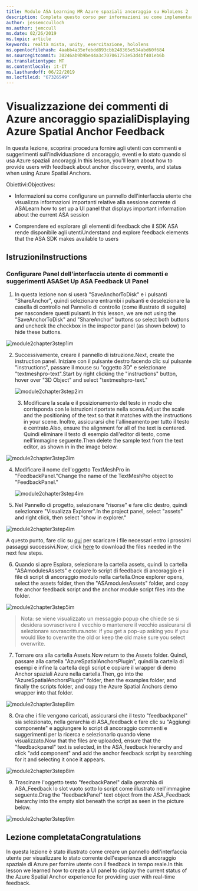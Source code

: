 ```yaml
---
title: Modulo ASA Learning MR Azure spaziali ancoraggio su HoloLens 2
description: Completa questo corso per informazioni su come implementare il riconoscimento volto di Azure in un'applicazione di realtà mista.
author: jessemcculloch
ms.author: jemccull
ms.date: 02/26/2019
ms.topic: article
keywords: realtà mista, unity, esercitazione, hololens
ms.openlocfilehash: 4aabb4a35efebdd893cbb248365e534abd60f684
ms.sourcegitcommit: 30246ab9b9be44a3c707061753e53d4bf401eb6b
ms.translationtype: MT
ms.contentlocale: it-IT
ms.lasthandoff: 06/22/2019
ms.locfileid: "67326549"
---
```

# <a name="displaying-azure-spatial-anchor-feedback"></a><span data-ttu-id="66d91-104">Visualizzazione dei commenti di Azure ancoraggio spaziali</span><span class="sxs-lookup"><span data-stu-id="66d91-104">Displaying Azure Spatial Anchor Feedback</span></span>

<span data-ttu-id="66d91-105">In questa lezione, scoprirai procedura fornire agli utenti con commenti e suggerimenti sull'individuazione di ancoraggio, eventi e lo stato quando si usa Azure spaziali ancoraggi.</span><span class="sxs-lookup"><span data-stu-id="66d91-105">In this lesson, you'll learn about how to provide users with feedback about anchor discovery, events, and status when using Azure Spatial Anchors.</span></span>

<span data-ttu-id="66d91-106">Obiettivi:</span><span class="sxs-lookup"><span data-stu-id="66d91-106">Objectives:</span></span>

* <span data-ttu-id="66d91-107">Informazioni su come configurare un pannello dell'interfaccia utente che visualizza informazioni importanti relative alla sessione corrente di ASA</span><span class="sxs-lookup"><span data-stu-id="66d91-107">Learn how to set up a UI panel that displays important information about the current ASA session</span></span>

* <span data-ttu-id="66d91-108">Comprendere ed esplorare gli elementi di feedback che il SDK ASA rende disponibile agli utenti</span><span class="sxs-lookup"><span data-stu-id="66d91-108">Understand and explore feedback elements that the ASA SDK makes available to users</span></span>

  

## <a name="instructions"></a><span data-ttu-id="66d91-109">Istruzioni</span><span class="sxs-lookup"><span data-stu-id="66d91-109">Instructions</span></span>

### <a name="set-up-asa-feedback-ui-panel"></a><span data-ttu-id="66d91-110">Configurare Panel dell'interfaccia utente di commenti e suggerimenti ASA</span><span class="sxs-lookup"><span data-stu-id="66d91-110">Set Up ASA Feedback UI Panel</span></span>

1. <span data-ttu-id="66d91-111">In questa lezione non si userà "SaveAnchorToDisk" e i pulsanti "ShareAnchor", quindi selezionare entrambi i pulsanti e deselezionare la casella di controllo nel Pannello di controllo (come illustrato di seguito) per nascondere questi pulsanti.</span><span class="sxs-lookup"><span data-stu-id="66d91-111">In this lesson, we are not using the "SaveAnchorToDisk" and "ShareAnchor" buttons so select both buttons and uncheck the checkbox in the inspector panel (as shown below) to hide these buttons.</span></span>
   

![module2chapter3step1im](images/module2chapter3step1im.PNG)

2. <span data-ttu-id="66d91-113">Successivamente, creare il pannello di istruzione.</span><span class="sxs-lookup"><span data-stu-id="66d91-113">Next, create the instruction panel.</span></span> <span data-ttu-id="66d91-114">Iniziare con il pulsante destro facendo clic sul pulsante "instructions", passare il mouse su "oggetto 3D" e selezionare "textmeshpro-text".</span><span class="sxs-lookup"><span data-stu-id="66d91-114">Start by right clicking the "instructions" button, hover over "3D Object" and select "textmeshpro-text."</span></span>

   

   ![module2chapter3step2im](images/module2chapter3step2im.PNG)

   3. <span data-ttu-id="66d91-116">Modificare la scala e il posizionamento del testo in modo che corrisponda con le istruzioni riportate nella scena.</span><span class="sxs-lookup"><span data-stu-id="66d91-116">Adjust the scale and the positioning of the text so that it matches with the instructions in your scene.</span></span> <span data-ttu-id="66d91-117">Inoltre, assicurarsi che l'allineamento per tutto il testo è centrato.</span><span class="sxs-lookup"><span data-stu-id="66d91-117">Also, ensure the alignment for all of the text is centered.</span></span> <span data-ttu-id="66d91-118">Quindi eliminare il testo di esempio dall'editor di testo, come nell'immagine seguente.</span><span class="sxs-lookup"><span data-stu-id="66d91-118">Then delete the sample text from the text editor, as shown in in the image below.</span></span>


![module2chapter3step3im](images/module2chapter3step3im.PNG)

4. <span data-ttu-id="66d91-120">Modificare il nome dell'oggetto TextMeshPro in "FeedbackPanel."</span><span class="sxs-lookup"><span data-stu-id="66d91-120">Change the name of the TextMeshPro object to "FeedbackPanel."</span></span>
   
   ![module2chapter3step4im](images/module2chapter3step4im.PNG)
   
5. <span data-ttu-id="66d91-122">Nel Pannello di progetto, selezionare "risorse" e fare clic destro, quindi selezionare "Visualizza Explorer".</span><span class="sxs-lookup"><span data-stu-id="66d91-122">In the project panel, select "assets" and right click, then select "show in explorer."</span></span>
   

![module2chapter3step4im](images/module2chapter3step5im.PNG)

<span data-ttu-id="66d91-124">A questo punto, fare clic su [qui](https://onedrive.live.com/?authkey=%21ABXEC8PvyQu8Qd8&id=5B7335C4342BCB0E%21395636&cid=5B7335C4342BCB0E) per scaricare i file necessari entro i prossimi passaggi successivi.</span><span class="sxs-lookup"><span data-stu-id="66d91-124">Now, click [here](https://onedrive.live.com/?authkey=%21ABXEC8PvyQu8Qd8&id=5B7335C4342BCB0E%21395636&cid=5B7335C4342BCB0E) to download the files needed in the next few steps.</span></span>

6. <span data-ttu-id="66d91-125">Quando si apre Esplora, selezionare la cartella assets, quindi la cartella "ASAmodulesAssets" e copiare lo script di feedback di ancoraggio e i file di script di ancoraggio modulo nella cartella.</span><span class="sxs-lookup"><span data-stu-id="66d91-125">Once explorer opens, select the assets folder, then the "ASAmodulesAssets" folder, and copy the anchor feedback script and the anchor module script files into the folder.</span></span> 
   

![module2chapter3step5im](images/module2chapter3step6im.PNG)

> <span data-ttu-id="66d91-127">Nota: se viene visualizzato un messaggio popup che chiede se si desidera sovrascrivere il vecchio o mantenere il vecchio assicurarsi di selezionare sovrascrittura.</span><span class="sxs-lookup"><span data-stu-id="66d91-127">note: if you get a pop-up asking you if you would like to overwrite the old or keep the old make sure you select overwrite.</span></span>

7. <span data-ttu-id="66d91-128">Tornare ora alla cartella Assets.</span><span class="sxs-lookup"><span data-stu-id="66d91-128">Now return to the Assets folder.</span></span> <span data-ttu-id="66d91-129">Quindi, passare alla cartella "AzureSpatialAnchorsPlugin", quindi la cartella di esempi e infine la cartella degli script e copiare il wrapper di demo Anchor spaziali Azure nella cartella.</span><span class="sxs-lookup"><span data-stu-id="66d91-129">Then, go into the "AzureSpatialAnchorsPlugin" folder, then the examples folder, and finally the scripts folder, and copy the Azure Spatial Anchors demo wrapper into that folder.</span></span> 
   

![module2chapter3step8im](images/module2chapter3step7im.PNG)

8. <span data-ttu-id="66d91-131">Ora che i file vengono caricati, assicurarsi che il testo "feedbackpanel" sia selezionato, nella gerarchia di ASA_feedback e fare clic su "Aggiungi componente" e aggiungere lo script di ancoraggio commenti e suggerimenti per la ricerca e selezionarlo quando viene visualizzato.</span><span class="sxs-lookup"><span data-stu-id="66d91-131">Now that the files are uploaded, ensure that the "feedbackpanel" text is selected, in the ASA_feedback hierarchy and click "add component" and add the anchor feedback script by searching for it and selecting it once it appears.</span></span> 
   
   

![module2chapter3step8im](images/module2chapter3step8im.PNG)

9. <span data-ttu-id="66d91-133">Trascinare l'oggetto testo "feedbackPanel" dalla gerarchia di ASA_Feedback lo slot vuoto sotto lo script come illustrato nell'immagine seguente.</span><span class="sxs-lookup"><span data-stu-id="66d91-133">Drag the "feedbackPanel" text object from the ASA_Feedback hierarchy into the empty slot beneath the script as seen in the picture below.</span></span> 
   

![module2chapter3step9im](images/module2chapter3step9im.PNG)

   

## <a name="congratulations"></a><span data-ttu-id="66d91-135">Lezione completata</span><span class="sxs-lookup"><span data-stu-id="66d91-135">Congratulations</span></span>

<span data-ttu-id="66d91-136">In questa lezione è stato illustrato come creare un pannello dell'interfaccia utente per visualizzare lo stato corrente dell'esperienza di ancoraggio spaziale di Azure per fornire utente con il feedback in tempo reale.</span><span class="sxs-lookup"><span data-stu-id="66d91-136">In this lesson we learned how to create a UI panel to display the current status of the Azure Spatial Anchor experience for providing user with real-time feedback.</span></span>


